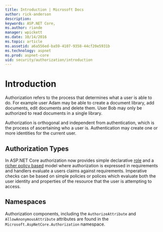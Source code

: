 ```yaml
---
title: Introduction | Microsoft Docs
author: rick-anderson
description: 
keywords: ASP.NET Core,
ms.author: riande
manager: wpickett
ms.date: 10/14/2016
ms.topic: article
ms.assetid: a6a556ed-ba59-4107-9358-44cf20e5931b
ms.technology: aspnet
ms.prod: aspnet-core
uid: security/authorization/introduction
---
```

# Introduction

<a name=security-authorization-introduction></a>

Authorization refers to the process that determines what a user is able to do. For example user Adam may be able to create a document library, add documents, edit documents and delete them. User Bob may only be authorized to read documents in a single library.

Authorization is orthogonal and independent from authentication, which is the process of ascertaining who a user is. Authentication may create one or more identities for the current user.

## Authorization Types

In ASP.NET Core authorization now provides simple declarative [role](roles.md#security-authorization-role-based) and a [richer policy based](policies.md#security-authorization-policies-based) model where authorization is expressed in requirements and handlers evaluate a users claims against requirements. Imperative checks can be based on simple policies or polices which evaluate both the user identity and properties of the resource that the user is attempting to access.

## Namespaces

Authorization components, including the `AuthorizeAttribute` and `AllowAnonymousAttribute` attributes are found in the `Microsoft.AspNetCore.Authorization` namespace.
